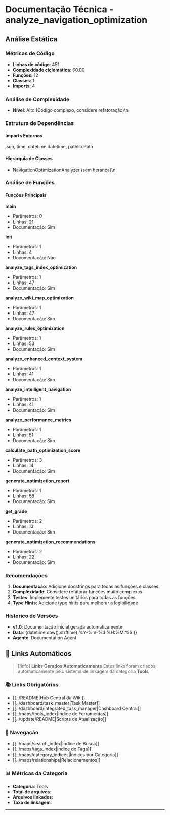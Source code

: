 # Documentação Técnica - analyze_navigation_optimization

## Análise Estática

### Métricas de Código
- **Linhas de código**: 451
- **Complexidade ciclomática**: 60.00
- **Funções**: 12
- **Classes**: 1
- **Imports**: 4

### Análise de Complexidade
- **Nível**: Alto (Código complexo, considere refatoração)\n
### Estrutura de Dependências

#### Imports Externos
json, time, datetime.datetime, pathlib.Path

#### Hierarquia de Classes
- NavigationOptimizationAnalyzer (sem herança)\n
### Análise de Funções

#### Funções Principais
**main**
- Parâmetros: 0
- Linhas: 21
- Documentação: Sim

**__init__**
- Parâmetros: 1
- Linhas: 4
- Documentação: Não

**analyze_tags_index_optimization**
- Parâmetros: 1
- Linhas: 47
- Documentação: Sim

**analyze_wiki_map_optimization**
- Parâmetros: 1
- Linhas: 47
- Documentação: Sim

**analyze_rules_optimization**
- Parâmetros: 1
- Linhas: 53
- Documentação: Sim

**analyze_enhanced_context_system**
- Parâmetros: 1
- Linhas: 41
- Documentação: Sim

**analyze_intelligent_navigation**
- Parâmetros: 1
- Linhas: 41
- Documentação: Sim

**analyze_performance_metrics**
- Parâmetros: 1
- Linhas: 51
- Documentação: Sim

**calculate_path_optimization_score**
- Parâmetros: 3
- Linhas: 14
- Documentação: Sim

**generate_optimization_report**
- Parâmetros: 1
- Linhas: 58
- Documentação: Sim

**get_grade**
- Parâmetros: 2
- Linhas: 13
- Documentação: Sim

**generate_optimization_recommendations**
- Parâmetros: 2
- Linhas: 22
- Documentação: Sim

### Recomendações

1. **Documentação**: Adicione docstrings para todas as funções e classes
2. **Complexidade**: Considere refatorar funções muito complexas
3. **Testes**: Implemente testes unitários para todas as funções
4. **Type Hints**: Adicione type hints para melhorar a legibilidade

### Histórico de Versões

- **v1.0**: Documentação inicial gerada automaticamente
- **Data**: {datetime.now().strftime('%Y-%m-%d %H:%M:%S')}
- **Agente**: Documentation Agent


## 🔗 **Links Automáticos**

> [!info] **Links Gerados Automaticamente**
> Estes links foram criados automaticamente pelo sistema de linkagem da categoria **Tools**

### **📚 Links Obrigatórios**
- [[../README|Hub Central da Wiki]]
- [[../dashboard/task_master|Task Master]]
- [[../dashboard/integrated_task_manager|Dashboard Central]]
- [[../maps/tools_index|Índice de Ferramentas]]
- [[../update/README|Scripts de Atualização]]

### **🧭 Navegação**
- [[../maps/search_index|Índice de Busca]]
- [[../maps/tags_index|Índice de Tags]]
- [[../maps/category_indices|Índices por Categoria]]
- [[../maps/relationships|Relacionamentos]]

### **📊 Métricas da Categoria**
- **Categoria**: Tools
- **Total de arquivos**: <!-- Contador automático -->
- **Arquivos linkados**: <!-- Contador automático -->
- **Taxa de linkagem**: <!-- Percentual automático -->

---

